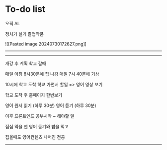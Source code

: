 # To-do list

오픽 AL

정처기 실기
졸업작품

![[Pasted image 20240730172627.png]]

---


-----

개강 후 계획
학교 갈때 

매일 아침 8시30분에 집 나감
매일 7시 40분에 기상

10시에 학교 도착
학교 가면서 할일 => 영어 영상 보기 

학교 도착 후 홈페이지 한번보기

영어 원서 읽기 (하루 30분)
영어 듣기 (하루 30분)

이후 프론트엔드 공부시작
~ 해야할 일

점심 먹을 땐 영어 듣기와 밥을 먹고

집올때도 영어컨텐츠
나머진 전공

----------------------------------------
